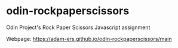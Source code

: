 # odin-rockpaperscissors
Odin Project's Rock Paper Scissors Javascript assignment

Webpage: https://adam-ers.github.io/odin-rockpaperscissors/main
